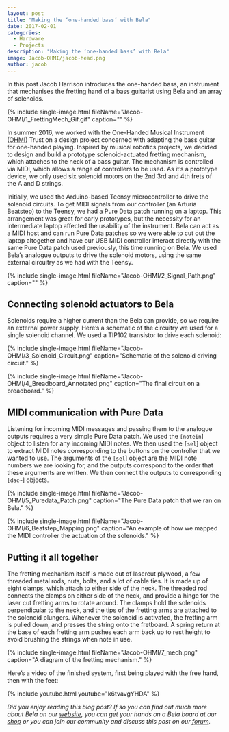 ```yaml
---
layout: post
title: "Making the ‘one-handed bass’ with Bela"
date: 2017-02-01
categories:
  - Hardware
  - Projects
description: "Making the ‘one-handed bass’ with Bela"
image: Jacob-OHMI/jacob-head.png
author: jacob
---
```

 
In this post Jacob Harrison introduces the one-handed bass, an instrument that mechanises the fretting hand of a bass guitarist using Bela and an array of solenoids.

{% include single-image.html fileName="Jacob-OHMI/1_FrettingMech_Gif.gif" caption="" %}

In summer 2016, we worked with the One-Handed Musical Instrument ([OHMI](http://www.ohmi.org.uk/)) Trust on a design project concerned with adapting the bass guitar for one-handed playing. Inspired by musical robotics projects, we decided to design and build a prototype solenoid-actuated fretting mechanism, which attaches to the neck of a bass guitar. The mechanism is controlled via MIDI, which allows a range of controllers to be used. As it’s a prototype device, we only used six solenoid motors on the 2nd 3rd and 4th frets of the A and D strings.
 
Initially, we used the Arduino-based Teensy microcontroller to drive the solenoid circuits. To get MIDI signals from our controller (an Arturia Beatstep) to the Teensy, we had a Pure Data patch running on a laptop. This arrangement was great for early prototypes, but the necessity for an intermediate laptop affected the usability of the instrument. Bela can act as a MIDI host and can run Pure Data patches so we were able to cut out the laptop altogether and have our USB MIDI controller interact directly with the same Pure Data patch used previously, this time running on Bela. We used Bela’s analogue outputs to drive the solenoid motors, using the same external circuitry as we had with the Teensy.
 
{% include single-image.html fileName="Jacob-OHMI/2_Signal_Path.png" caption="" %}
 
## Connecting solenoid actuators to Bela
 
Solenoids require a higher current than the Bela can provide, so we require an external power supply.  Here’s a schematic of the circuitry we used for a single solenoid channel. We used a TIP102 transistor to drive each solenoid:
 
{% include single-image.html fileName="Jacob-OHMI/3_Solenoid_Circuit.png" caption="Schematic of the solenoid driving circuit." %}
 
{% include single-image.html fileName="Jacob-OHMI/4_Breadboard_Annotated.png" caption="The final circuit on a breadboard." %}

## MIDI communication with Pure Data
 
Listening for incoming MIDI messages and passing them to the analogue outputs requires a very simple Pure Data patch. We used the `[notein`] object to listen for any incoming MIDI notes. We then used the `[sel`] object to extract MIDI notes corresponding to the buttons on the controller that we wanted to use. The arguments of the `[sel`] object are the MIDI note numbers we are looking for, and the outputs correspond to the order that these arguments are written. We then connect the outputs to corresponding `[dac~`] objects.
 
{% include single-image.html fileName="Jacob-OHMI/5_Puredata_Patch.png" caption="The Pure Data patch that we ran on Bela." %}

{% include single-image.html fileName="Jacob-OHMI/6_Beatstep_Mapping.png" caption="An example of how we mapped the MIDI controller the actuation of the solenoids." %}

## Putting it all together
 
The fretting mechanism itself is made out of lasercut plywood, a few threaded metal rods, nuts, bolts, and a lot of cable ties. It is made up of eight clamps, which attach to either side of the neck. The threaded rod connects the clamps on either side of the neck, and provide a hinge for the laser cut fretting arms to rotate around. The clamps hold the solenoids perpendicular to the neck, and the tips of the fretting arms are attached to the solenoid plungers. Whenever the solenoid is activated, the fretting arm is pulled down, and presses the string onto the fretboard. A spring return at the base of each fretting arm pushes each arm back up to rest height to avoid brushing the strings when note in use.
 
{% include single-image.html fileName="Jacob-OHMI/7_mech.png" caption="A diagram of the fretting mechanism." %}

Here’s a video of the finished system, first being played with the free hand, then with the feet:
 
{% include youtube.html youtube="k6tvavgYHDA" %}

*Did you enjoy reading this blog post? If so you can find out much more about Bela on our [website](https://bela.io), you can get your hands on a Bela board at our [shop](https://shop.bela.io) or you can join our community and discuss this post on our [forum](https://forum.bela.io).*
